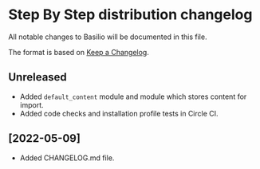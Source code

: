 # Step By Step distribution changelog
All notable changes to Basilio will be documented in this file.

The format is based on [Keep a Changelog](https://keepachangelog.com/en/1.0.0/).

## Unreleased
- Added `default_content` module and module which stores content for import.
- Added code checks and installation profile tests in Circle CI.

## [2022-05-09]
- Added CHANGELOG.md file.
